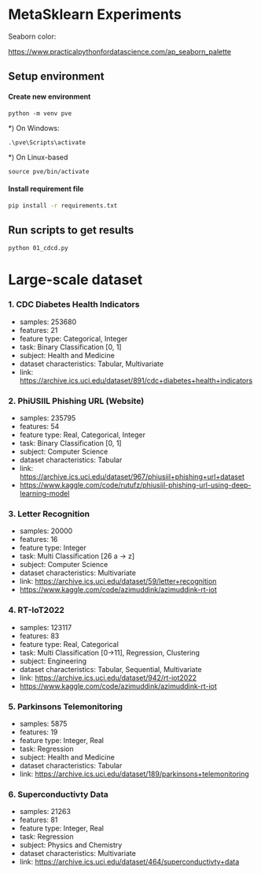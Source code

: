 # MetaSklearn Experiments

Seaborn color:

https://www.practicalpythonfordatascience.com/ap_seaborn_palette


## Setup environment

#### Create new environment
```shell
python -m venv pve
```

*) On Windows:
```shell
.\pve\Scripts\activate
```

*) On Linux-based
```shell
source pve/bin/activate
```

#### Install requirement file
```bash
pip install -r requirements.txt
```

## Run scripts to get results

```bash
python 01_cdcd.py
```


# Large-scale dataset

### 1. CDC Diabetes Health Indicators
+ samples: 253680
+ features: 21
+ feature type: Categorical, Integer
+ task: Binary Classification [0, 1]
+ subject: Health and Medicine
+ dataset characteristics: Tabular, Multivariate
+ link: https://archive.ics.uci.edu/dataset/891/cdc+diabetes+health+indicators

### 2. PhiUSIIL Phishing URL (Website)
+ samples: 235795
+ features: 54
+ feature type: Real, Categorical, Integer
+ task: Binary Classification [0, 1]
+ subject: Computer Science
+ dataset characteristics: Tabular
+ link: https://archive.ics.uci.edu/dataset/967/phiusiil+phishing+url+dataset
+ https://www.kaggle.com/code/rutufz/phiusiil-phishing-url-using-deep-learning-model


### 3. Letter Recognition
+ samples: 20000
+ features: 16
+ feature type: Integer
+ task: Multi Classification [26 a -> z]
+ subject: Computer Science
+ dataset characteristics: Multivariate
+ link: https://archive.ics.uci.edu/dataset/59/letter+recognition
+ https://www.kaggle.com/code/azimuddink/azimuddink-rt-iot

### 4. RT-IoT2022
+ samples: 123117
+ features: 83
+ feature type: Real, Categorical
+ task: Multi Classification [0->11], Regression, Clustering
+ subject: Engineering
+ dataset characteristics: Tabular, Sequential, Multivariate
+ link: https://archive.ics.uci.edu/dataset/942/rt-iot2022
+ https://www.kaggle.com/code/azimuddink/azimuddink-rt-iot


### 5. Parkinsons Telemonitoring
+ samples: 5875
+ features: 19
+ feature type: Integer, Real
+ task: Regression
+ subject: Health and Medicine
+ dataset characteristics: Tabular
+ link: https://archive.ics.uci.edu/dataset/189/parkinsons+telemonitoring

### 6. Superconductivty Data
+ samples: 21263
+ features: 81
+ feature type: Integer, Real
+ task: Regression
+ subject: Physics and Chemistry
+ dataset characteristics: Multivariate
+ link: https://archive.ics.uci.edu/dataset/464/superconductivty+data

